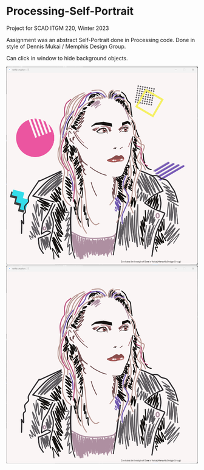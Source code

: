 # Processing-Self-Portrait
Project for SCAD ITGM 220, Winter 2023

Assignment was an abstract Self-Portrait done in Processing code. Done in style of Dennis Mukai / Memphis Design Group.

Can click in window to hide background objects.

![Image of Zoe Astra's self-portrait done in style of Dennis Mukai / Memphis Design Group](https://github.com/Zheta/Processing-Self-Portrait/blob/main/pop.png?raw=true)
![Same self-portrait without background objects](https://github.com/Zheta/Processing-Self-Portrait/blob/main/nopop.png?raw=true)
